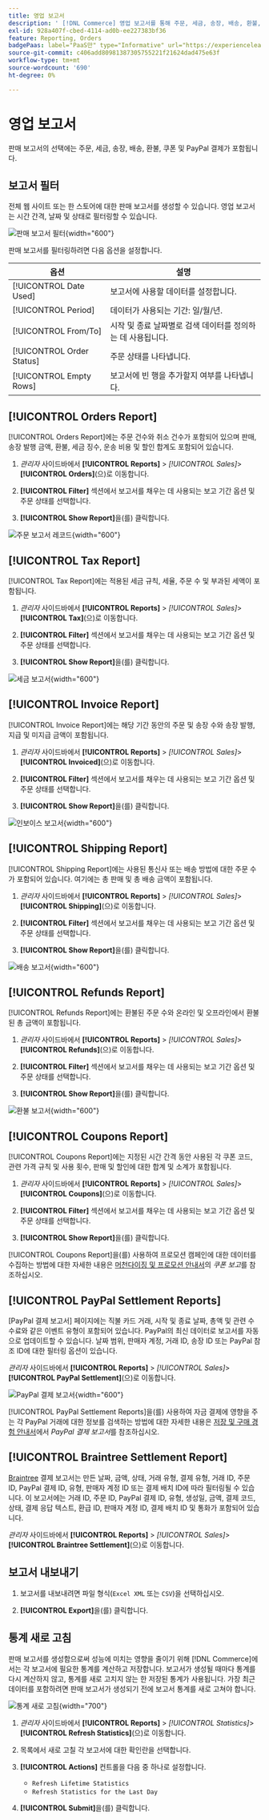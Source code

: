 ```yaml
---
title: 영업 보고서
description: ' [!DNL Commerce] 영업 보고서를 통해 주문, 세금, 송장, 배송, 환불, 쿠폰 및 PayPal 결제를 추적할 수 있습니다.'
exl-id: 928a407f-cbed-4114-ad0b-ee227383bf36
feature: Reporting, Orders
badgePaas: label="PaaS만" type="Informative" url="https://experienceleague.adobe.com/en/docs/commerce/user-guides/product-solutions" tooltip="Adobe Commerce 온 클라우드 프로젝트(Adobe 관리 PaaS 인프라) 및 온프레미스 프로젝트에만 적용됩니다."
source-git-commit: c406add80981387305755221f21624dad475e63f
workflow-type: tm+mt
source-wordcount: '690'
ht-degree: 0%

---
```


# 영업 보고서

판매 보고서의 선택에는 주문, 세금, 송장, 배송, 환불, 쿠폰 및 PayPal 결제가 포함됩니다.

## 보고서 필터

전체 웹 사이트 또는 한 스토어에 대한 판매 보고서를 생성할 수 있습니다. 영업 보고서는 시간 간격, 날짜 및 상태로 필터링할 수 있습니다.

![판매 보고서 필터](./assets/tax-report.png){width="600"}

판매 보고서를 필터링하려면 다음 옵션을 설정합니다.

| 옵션 | 설명 |
|--- |--- |
| [!UICONTROL Date Used] | 보고서에 사용할 데이터를 설정합니다. |
| [!UICONTROL Period] | 데이터가 사용되는 기간: 일/월/년. |
| [!UICONTROL From/To] | 시작 및 종료 날짜별로 검색 데이터를 정의하는 데 사용됩니다. |
| [!UICONTROL Order Status] | 주문 상태를 나타냅니다. |
| [!UICONTROL Empty Rows] | 보고서에 빈 행을 추가할지 여부를 나타냅니다. |

## [!UICONTROL Orders Report]

[!UICONTROL Orders Report]에는 주문 건수와 취소 건수가 포함되어 있으며 판매, 송장 발행 금액, 환불, 세금 징수, 운송 비용 및 할인 합계도 포함되어 있습니다.

1. _관리자_ 사이드바에서 **[!UICONTROL Reports]** > _[!UICONTROL Sales]_>**[!UICONTROL Orders]**(으)로 이동합니다.

1. **[!UICONTROL Filter]** 섹션에서 보고서를 채우는 데 사용되는 보고 기간 옵션 및 주문 상태를 선택합니다.

1. **[!UICONTROL Show Report]**&#x200B;을(를) 클릭합니다.

![주문 보고서 레코드](./assets/order-report-records.png){width="600"}

## [!UICONTROL Tax Report]

[!UICONTROL Tax Report]에는 적용된 세금 규칙, 세율, 주문 수 및 부과된 세액이 포함됩니다.

1. _관리자_ 사이드바에서 **[!UICONTROL Reports]** > _[!UICONTROL Sales]_>**[!UICONTROL Tax]**(으)로 이동합니다.

1. **[!UICONTROL Filter]** 섹션에서 보고서를 채우는 데 사용되는 보고 기간 옵션 및 주문 상태를 선택합니다.


1. **[!UICONTROL Show Report]**&#x200B;을(를) 클릭합니다.

![세금 보고서](./assets/tax-report-records.png){width="600"}

## [!UICONTROL Invoice Report]

[!UICONTROL Invoice Report]에는 해당 기간 동안의 주문 및 송장 수와 송장 발행, 지급 및 미지급 금액이 포함됩니다.

1. _관리자_ 사이드바에서 **[!UICONTROL Reports]** > _[!UICONTROL Sales]_>**[!UICONTROL Invoiced]**(으)로 이동합니다.

1. **[!UICONTROL Filter]** 섹션에서 보고서를 채우는 데 사용되는 보고 기간 옵션 및 주문 상태를 선택합니다.

1. **[!UICONTROL Show Report]**&#x200B;을(를) 클릭합니다.

![인보이스 보고서](./assets/sales-invoiced.png){width="600"}

## [!UICONTROL Shipping Report]

[!UICONTROL Shipping Report]에는 사용된 통신사 또는 배송 방법에 대한 주문 수가 포함되어 있습니다. 여기에는 총 판매 및 총 배송 금액이 포함됩니다.

1. _관리자_ 사이드바에서 **[!UICONTROL Reports]** > _[!UICONTROL Sales]_>**[!UICONTROL Shipping]**(으)로 이동합니다.

1. **[!UICONTROL Filter]** 섹션에서 보고서를 채우는 데 사용되는 보고 기간 옵션 및 주문 상태를 선택합니다.

1. **[!UICONTROL Show Report]**&#x200B;을(를) 클릭합니다.

![배송 보고서](./assets/shipping.png){width="600"}

## [!UICONTROL Refunds Report]

[!UICONTROL Refunds Report]에는 환불된 주문 수와 온라인 및 오프라인에서 환불된 총 금액이 포함됩니다.

1. _관리자_ 사이드바에서 **[!UICONTROL Reports]** > _[!UICONTROL Sales]_>**[!UICONTROL Refunds]**(으)로 이동합니다.

1. **[!UICONTROL Filter]** 섹션에서 보고서를 채우는 데 사용되는 보고 기간 옵션 및 주문 상태를 선택합니다.

1. **[!UICONTROL Show Report]**&#x200B;을(를) 클릭합니다.

![환불 보고서](./assets/sales-refunds.png){width="600"}

## [!UICONTROL Coupons Report]

[!UICONTROL Coupons Report]에는 지정된 시간 간격 동안 사용된 각 쿠폰 코드, 관련 가격 규칙 및 사용 횟수, 판매 및 할인에 대한 합계 및 소계가 포함됩니다.

1. _관리자_ 사이드바에서 **[!UICONTROL Reports]** > _[!UICONTROL Sales]_>**[!UICONTROL Coupons]**(으)로 이동합니다.

1. **[!UICONTROL Filter]** 섹션에서 보고서를 채우는 데 사용되는 보고 기간 옵션 및 주문 상태를 선택합니다.

1. **[!UICONTROL Show Report]**&#x200B;을(를) 클릭합니다.

[!UICONTROL Coupons Report]을(를) 사용하여 프로모션 캠페인에 대한 데이터를 수집하는 방법에 대한 자세한 내용은 [머천다이징 및 프로모션 안내서](../merchandising-promotions/price-rules-cart-coupon.md#coupons-report)의 _쿠폰 보고_&#x200B;를 참조하십시오.

<!--- ![Coupons Report](./assets/sales-coupons.png) need coupon data  -->

## [!UICONTROL PayPal Settlement Reports]

[PayPal 결제 보고서] 페이지에는 직불 카드 거래, 시작 및 종료 날짜, 총액 및 관련 수수료와 같은 이벤트 유형이 포함되어 있습니다. PayPal의 최신 데이터로 보고서를 자동으로 업데이트할 수 있습니다. 날짜 범위, 판매자 계정, 거래 ID, 송장 ID 또는 PayPal 참조 ID에 대한 필터링 옵션이 있습니다.

_관리자_ 사이드바에서 **[!UICONTROL Reports]** > _[!UICONTROL Sales]_>**[!UICONTROL PayPal Settlement]**(으)로 이동합니다.

![PayPal 결제 보고서](./assets/reports-sales-paypal-settlement.png){width="600"}

[!UICONTROL PayPal Settlement Reports]을(를) 사용하여 자금 결제에 영향을 주는 각 PayPal 거래에 대한 정보를 검색하는 방법에 대한 자세한 내용은 [저장 및 구매 경험 안내서](../stores-purchase/paypal-settlement-reports.md)에서 _PayPal 결제 보고서_&#x200B;를 참조하십시오.

## [!UICONTROL Braintree Settlement Report]

[Braintree](../stores-purchase/braintree.md) 결제 보고서는 만든 날짜, 금액, 상태, 거래 유형, 결제 유형, 거래 ID, 주문 ID, PayPal 결제 ID, 유형, 판매자 계정 ID 또는 결제 배치 ID에 따라 필터링될 수 있습니다. 이 보고서에는 거래 ID, 주문 ID, PayPal 결제 ID, 유형, 생성일, 금액, 결제 코드, 상태, 결제 응답 텍스트, 환급 ID, 판매자 계정 ID, 결제 배치 ID 및 통화가 포함되어 있습니다.

_관리자_ 사이드바에서 **[!UICONTROL Reports]** > _[!UICONTROL Sales]_>**[!UICONTROL Braintree Settlement]**(으)로 이동합니다.

<!--- ![Braintree Settlement Report](./assets/braintree-settlement.png) need a Braintree connection to update report screen -->

## 보고서 내보내기

1. 보고서를 내보내려면 파일 형식(`Excel XML` 또는 `CSV`)을 선택하십시오.

1. **[!UICONTROL Export]**&#x200B;을(를) 클릭합니다.

## 통계 새로 고침

판매 보고서를 생성함으로써 성능에 미치는 영향을 줄이기 위해 [!DNL Commerce]에서는 각 보고서에 필요한 통계를 계산하고 저장합니다. 보고서가 생성될 때마다 통계를 다시 계산하지 않고, 통계를 새로 고치지 않는 한 저장된 통계가 사용됩니다. 가장 최근 데이터를 포함하려면 판매 보고서가 생성되기 전에 보고서 통계를 새로 고쳐야 합니다.

![통계 새로 고침](./assets/refresh-stats.png){width="700"}

1. _관리자_ 사이드바에서 **[!UICONTROL Reports]** > _[!UICONTROL Statistics]_>**[!UICONTROL Refresh Statistics]**(으)로 이동합니다.

1. 목록에서 새로 고칠 각 보고서에 대한 확인란을 선택합니다.

1. **[!UICONTROL Actions]** 컨트롤을 다음 중 하나로 설정합니다.

   - `Refresh Lifetime Statistics`
   - `Refresh Statistics for the Last Day`

1. **[!UICONTROL Submit]**&#x200B;을(를) 클릭합니다.

